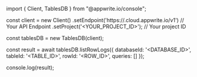 import { Client, TablesDB } from "@appwrite.io/console";

const client = new Client()
    .setEndpoint('https://<REGION>.cloud.appwrite.io/v1') // Your API Endpoint
    .setProject('<YOUR_PROJECT_ID>'); // Your project ID

const tablesDB = new TablesDB(client);

const result = await tablesDB.listRowLogs({
    databaseId: '<DATABASE_ID>',
    tableId: '<TABLE_ID>',
    rowId: '<ROW_ID>',
    queries: []
});

console.log(result);
